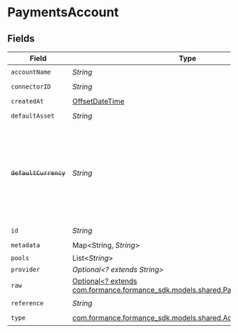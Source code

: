 # PaymentsAccount


## Fields

| Field                                                                                                                       | Type                                                                                                                        | Required                                                                                                                    | Description                                                                                                                 |
| --------------------------------------------------------------------------------------------------------------------------- | --------------------------------------------------------------------------------------------------------------------------- | --------------------------------------------------------------------------------------------------------------------------- | --------------------------------------------------------------------------------------------------------------------------- |
| `accountName`                                                                                                               | *String*                                                                                                                    | :heavy_check_mark:                                                                                                          | N/A                                                                                                                         |
| `connectorID`                                                                                                               | *String*                                                                                                                    | :heavy_check_mark:                                                                                                          | N/A                                                                                                                         |
| `createdAt`                                                                                                                 | [OffsetDateTime](https://docs.oracle.com/javase/8/docs/api/java/time/OffsetDateTime.html)                                   | :heavy_check_mark:                                                                                                          | N/A                                                                                                                         |
| `defaultAsset`                                                                                                              | *String*                                                                                                                    | :heavy_check_mark:                                                                                                          | N/A                                                                                                                         |
| ~~`defaultCurrency`~~                                                                                                       | *String*                                                                                                                    | :heavy_check_mark:                                                                                                          | : warning: ** DEPRECATED **: This will be removed in a future release, please migrate away from it as soon as possible.     |
| `id`                                                                                                                        | *String*                                                                                                                    | :heavy_check_mark:                                                                                                          | N/A                                                                                                                         |
| `metadata`                                                                                                                  | Map<String, *String*>                                                                                                       | :heavy_check_mark:                                                                                                          | N/A                                                                                                                         |
| `pools`                                                                                                                     | List<*String*>                                                                                                              | :heavy_minus_sign:                                                                                                          | N/A                                                                                                                         |
| `provider`                                                                                                                  | *Optional<? extends String>*                                                                                                | :heavy_minus_sign:                                                                                                          | N/A                                                                                                                         |
| `raw`                                                                                                                       | [Optional<? extends com.formance.formance_sdk.models.shared.PaymentsAccountRaw>](../../models/shared/PaymentsAccountRaw.md) | :heavy_check_mark:                                                                                                          | N/A                                                                                                                         |
| `reference`                                                                                                                 | *String*                                                                                                                    | :heavy_check_mark:                                                                                                          | N/A                                                                                                                         |
| `type`                                                                                                                      | [com.formance.formance_sdk.models.shared.AccountType](../../models/shared/AccountType.md)                                   | :heavy_check_mark:                                                                                                          | N/A                                                                                                                         |